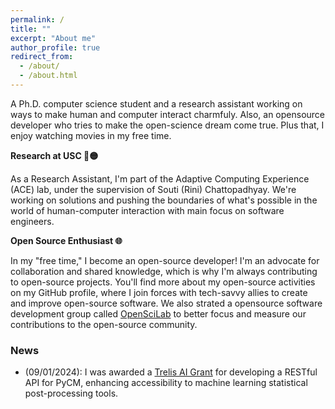 ```yaml
---
permalink: /
title: ""
excerpt: "About me"
author_profile: true
redirect_from: 
  - /about/
  - /about.html
---
```


A Ph.D. computer science student and a research assistant working on ways to make human and computer interact charmfuly. Also, an opensource developer who tries to make the open-science dream come true. Plus that, I enjoy watching movies in my free time.


**Research at USC 🔴🟡**

As a Research Assistant, I'm part of the Adaptive Computing Experience (ACE) lab, under the supervision of Souti (Rini) Chattopadhyay. We're working on solutions and pushing the boundaries of what's possible in the world of human-computer interaction with main focus on software engineers.


**Open Source Enthusiast 🌐**

In my "free time," I become an open-source developer! I'm an advocate for collaboration and shared knowledge, which is why I'm always contributing to open-source projects. You'll find more about my open-source activities on my GitHub profile, where I join forces with tech-savvy allies to create and improve open-source software. We also strated a opensource software development group called [OpenSciLab](https://openscilab.com/) to better focus and measure our contributions to the open-source community.

### News
+ (09/01/2024): I was awarded a [Trelis AI Grant](https://trelis.com/trelis-ai-grants/) for developing a RESTful API for PyCM, enhancing accessibility to machine learning statistical post-processing tools.
